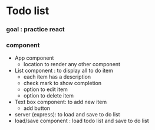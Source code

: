 # Todo list 
### goal : practice react 
### component
- App component 
    -  location to render any other component 
- List component : to display all to do item
    - each item has a description 
    - check mark to show completion 
    - option to edit item 
    - option to delete item
- Text box component: to add new item 
    - add button 
- server (express): to load and save to do list 
- load/save component : load todo list and save to do list 